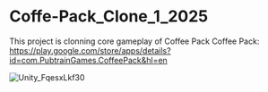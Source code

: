 # Coffe-Pack_Clone_1_2025
 
This project is clonning core gameplay of Coffee Pack
Coffee Pack: https://play.google.com/store/apps/details?id=com.PubtrainGames.CoffeePack&hl=en



![Unity_FqesxLkf30](https://github.com/user-attachments/assets/54a1b90c-00b4-45a5-9e90-b1ed03d21fcb)
